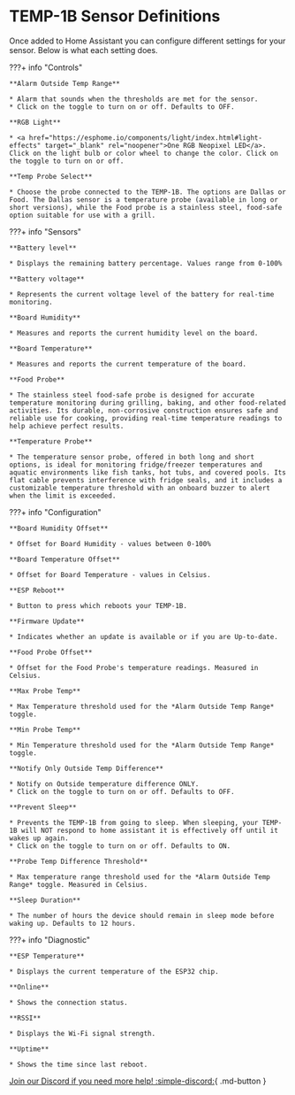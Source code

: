 # TEMP-1B Sensor Definitions

Once added to Home Assistant you can configure different settings for your sensor. Below is what each setting does.

???+ info "Controls"

    **Alarm Outside Temp Range**

    * Alarm that sounds when the thresholds are met for the sensor.
    * Click on the toggle to turn on or off. Defaults to OFF.

    **RGB Light**

    * <a href="https://esphome.io/components/light/index.html#light-effects" target="_blank" rel="noopener">One RGB Neopixel LED</a>. Click on the light bulb or color wheel to change the color. Click on the toggle to turn on or off.

    **Temp Probe Select**

    * Choose the probe connected to the TEMP-1B. The options are Dallas or Food. The Dallas sensor is a temperature probe (available in long or short versions), while the Food probe is a stainless steel, food-safe option suitable for use with a grill.

???+ info "Sensors"

    **Battery level**

    * Displays the remaining battery percentage. Values range from 0-100%

    **Battery voltage**

    * Represents the current voltage level of the battery for real-time monitoring.

    **Board Humidity**

    * Measures and reports the current humidity level on the board.

    **Board Temperature**

    * Measures and reports the current temperature of the board.

    **Food Probe**

    * The stainless steel food-safe probe is designed for accurate temperature monitoring during grilling, baking, and other food-related activities. Its durable, non-corrosive construction ensures safe and reliable use for cooking, providing real-time temperature readings to help achieve perfect results.

    **Temperature Probe**

    * The temperature sensor probe, offered in both long and short options, is ideal for monitoring fridge/freezer temperatures and aquatic environments like fish tanks, hot tubs, and covered pools. Its flat cable prevents interference with fridge seals, and it includes a customizable temperature threshold with an onboard buzzer to alert when the limit is exceeded.

???+ info "Configuration"

    **Board Humidity Offset**

    * Offset for Board Humidity - values between 0-100%

    **Board Temperature Offset**

    * Offset for Board Temperature - values in Celsius.

    **ESP Reboot**

    * Button to press which reboots your TEMP-1B.

    **Firmware Update**

    * Indicates whether an update is available or if you are Up-to-date.

    **Food Probe Offset**

    * Offset for the Food Probe's temperature readings. Measured in Celsius.

    **Max Probe Temp**

    * Max Temperature threshold used for the *Alarm Outside Temp Range* toggle.

    **Min Probe Temp**

    * Min Temperature threshold used for the *Alarm Outside Temp Range* toggle.

    **Notify Only Outside Temp Difference**

    * Notify on Outside temperature difference ONLY.
    * Click on the toggle to turn on or off. Defaults to OFF.

    **Prevent Sleep**

    * Prevents the TEMP-1B from going to sleep. When sleeping, your TEMP-1B will NOT respond to home assistant it is effectively off until it wakes up again.
    * Click on the toggle to turn on or off. Defaults to ON.

    **Probe Temp Difference Threshold**

    * Max temperature range threshold used for the *Alarm Outside Temp Range* toggle. Measured in Celsius.

    **Sleep Duration**

    * The number of hours the device should remain in sleep mode before waking up. Defaults to 12 hours.

???+ info "Diagnostic"

    **ESP Temperature**

    * Displays the current temperature of the ESP32 chip.

    **Online**

    * Shows the connection status.

    **RSSI**

    * Displays the Wi-Fi signal strength.

    **Uptime**

    * Shows the time since last reboot.

[Join our Discord if you need more help! :simple-discord:](https://dsc.gg/apolloautomation){             .md-button }